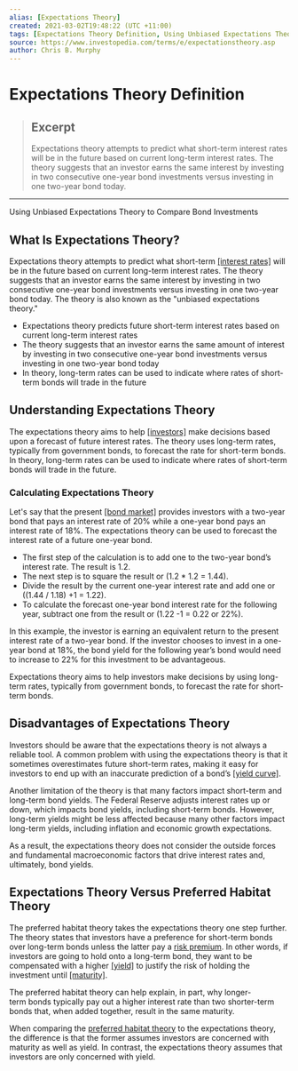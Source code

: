 ```yaml
---
alias: [Expectations Theory]
created: 2021-03-02T19:48:22 (UTC +11:00)
tags: [Expectations Theory Definition, Using Unbiased Expectations Theory to Compare Bond Investments]
source: https://www.investopedia.com/terms/e/expectationstheory.asp
author: Chris B. Murphy
---
```


# Expectations Theory Definition

> ## Excerpt
> Expectations theory attempts to predict what short-term interest rates will be in the future based on current long-term interest rates. The theory suggests that an investor earns the same interest by investing in two consecutive one-year bond investments versus investing in one two-year bond today.

---

Using Unbiased Expectations Theory to Compare Bond Investments
## What Is Expectations Theory?

Expectations theory attempts to predict what short-term [[interest rates]](https://www.investopedia.com/terms/i/interestrate.asp) will be in the future based on current long-term interest rates. The theory suggests that an investor earns the same interest by investing in two consecutive one-year bond investments versus investing in one two-year bond today. The theory is also known as the "unbiased expectations theory."

-   Expectations theory predicts future short-term interest rates based on current long-term interest rates
-   The theory suggests that an investor earns the same amount of interest by investing in two consecutive one-year bond investments versus investing in one two-year bond today
-   In theory, long-term rates can be used to indicate where rates of short-term bonds will trade in the future

## Understanding Expectations Theory

The expectations theory aims to help [[investors]](https://www.investopedia.com/terms/i/investor.asp) make decisions based upon a forecast of future interest rates. The theory uses long-term rates, typically from government bonds, to forecast the rate for short-term bonds. In theory, long-term rates can be used to indicate where rates of short-term bonds will trade in the future.

### Calculating Expectations Theory

Let's say that the present [[bond market]](https://www.investopedia.com/terms/b/bondmarket.asp) provides investors with a two-year bond that pays an interest rate of 20% while a one-year bond pays an interest rate of 18%. The expectations theory can be used to forecast the interest rate of a future one-year bond.

-   The first step of the calculation is to add one to the two-year bond’s interest rate. The result is 1.2.
-   The next step is to square the result or (1.2 \* 1.2 = 1.44).
-   Divide the result by the current one-year interest rate and add one or ((1.44 / 1.18) +1 = 1.22).
-   To calculate the forecast one-year bond interest rate for the following year, subtract one from the result or (1.22 -1 = 0.22 or 22%).

In this example, the investor is earning an equivalent return to the present interest rate of a two-year bond. If the investor chooses to invest in a one-year bond at 18%, the bond yield for the following year’s bond would need to increase to 22% for this investment to be advantageous.

Expectations theory aims to help investors make decisions by using long-term rates, typically from government bonds, to forecast the rate for short-term bonds.

## Disadvantages of Expectations Theory

Investors should be aware that the expectations theory is not always a reliable tool. A common problem with using the expectations theory is that it sometimes overestimates future short-term rates, making it easy for investors to end up with an inaccurate prediction of a bond’s [[yield curve]](https://www.investopedia.com/terms/y/yieldcurve.asp).

Another limitation of the theory is that many factors impact short-term and long-term bond yields. The Federal Reserve adjusts interest rates up or down, which impacts bond yields, including short-term bonds. However, long-term yields might be less affected because many other factors impact long-term yields, including inflation and economic growth expectations.

As a result, the expectations theory does not consider the outside forces and fundamental macroeconomic factors that drive interest rates and, ultimately, bond yields.

## Expectations Theory Versus Preferred Habitat Theory

The preferred habitat theory takes the expectations theory one step further. The theory states that investors have a preference for short-term bonds over long-term bonds unless the latter pay a [risk premium](https://www.investopedia.com/terms/r/riskpremium.asp). In other words, if investors are going to hold onto a long-term bond, they want to be compensated with a higher [[yield]](https://www.investopedia.com/terms/y/yield.asp) to justify the risk of holding the investment until [[maturity]](https://www.investopedia.com/terms/m/maturity.asp).

The preferred habitat theory can help explain, in part, why longer-term bonds typically pay out a higher interest rate than two shorter-term bonds that, when added together, result in the same maturity.

When comparing the [preferred habitat theory](https://www.investopedia.com/terms/p/preferred-habitat-theory.asp) to the expectations theory, the difference is that the former assumes investors are concerned with maturity as well as yield. In contrast, the expectations theory assumes that investors are only concerned with yield.

